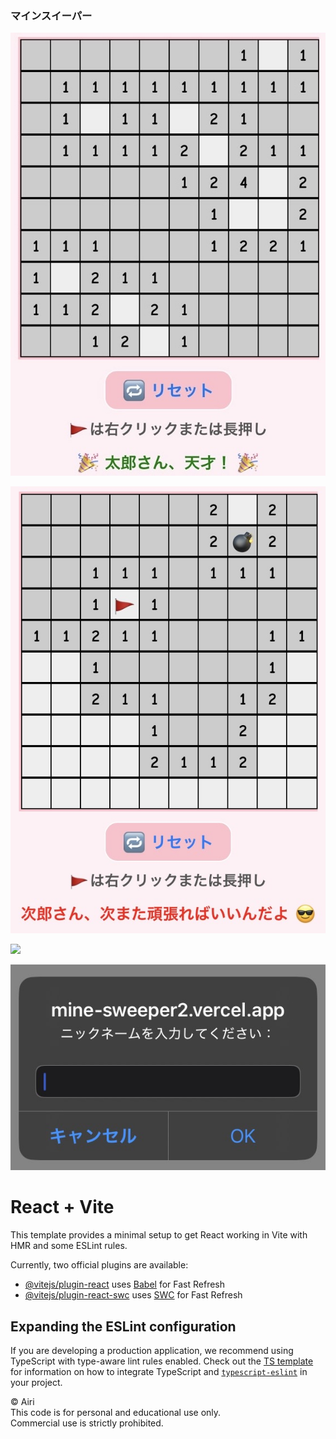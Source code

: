 ### マインスイーパー
![ニックネームを入れることができる機能](./太郎さん天才.jpg)

![ニックネームを入れることができる機能](./二郎さん次頑張ろう.jpg)

<img src="./images/ニックネームを入れることができる機能.png" width="300" />


![ニックネームを入れることができる機能](./ニックネーム記録.jpg)









# React + Vite

This template provides a minimal setup to get React working in Vite with HMR and some ESLint rules.

Currently, two official plugins are available:

- [@vitejs/plugin-react](https://github.com/vitejs/vite-plugin-react/blob/main/packages/plugin-react) uses [Babel](https://babeljs.io/) for Fast Refresh
- [@vitejs/plugin-react-swc](https://github.com/vitejs/vite-plugin-react/blob/main/packages/plugin-react-swc) uses [SWC](https://swc.rs/) for Fast Refresh

## Expanding the ESLint configuration

If you are developing a production application, we recommend using TypeScript with type-aware lint rules enabled. Check out the [TS template](https://github.com/vitejs/vite/tree/main/packages/create-vite/template-react-ts) for information on how to integrate TypeScript and [`typescript-eslint`](https://typescript-eslint.io) in your project.


© Airi  
This code is for personal and educational use only.  
Commercial use is strictly prohibited.

